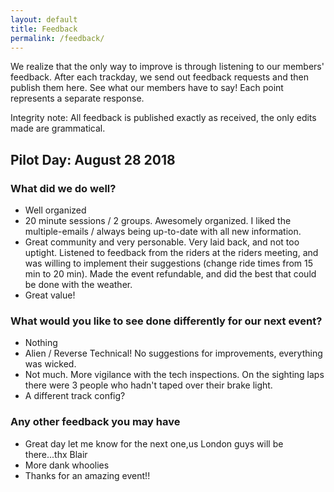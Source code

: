 ```yaml
---
layout: default
title: Feedback
permalink: /feedback/
---
```


We realize that the only way to improve is through listening to our members' feedback. After each trackday, we send out feedback requests and then publish them here. See what our members have to say! Each point represents a separate response.

Integrity note: All feedback is published exactly as received, the only edits made are grammatical.



## Pilot Day: August 28 2018 

### What did we do well?

- Well organized
- 20 minute sessions / 2 groups. Awesomely organized. I liked the multiple-emails / always being up-to-date with all new information.
- Great community and very personable. Very laid back, and not too uptight. Listened to feedback from the riders at the riders meeting, and was willing to implement their suggestions (change ride times from 15 min to 20 min). Made the event refundable, and did the best that could be done with the weather.
- Great value!

### What would you like to see done differently for our next event?

- Nothing
- Alien / Reverse Technical! No suggestions for improvements, everything was wicked.
- Not much. More vigilance with the tech inspections. On the sighting laps there were 3 people who hadn't taped over their brake light.
- A different track config?

### Any other feedback you may have
- Great day let me know for the next one,us London guys will be there...thx Blair
- More dank whoolies
- Thanks for an amazing event!!
